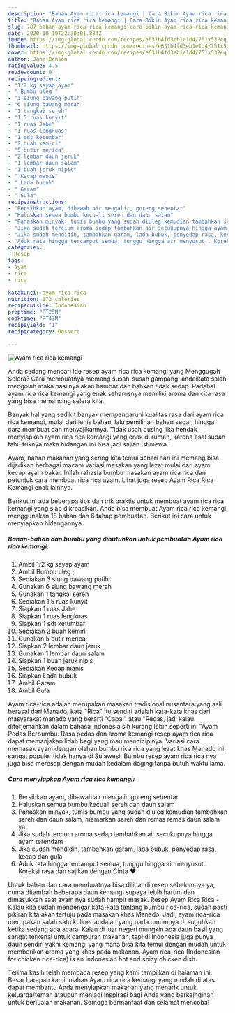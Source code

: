 ```yaml
---
description: "Bahan Ayam rica rica kemangi | Cara Bikin Ayam rica rica kemangi Yang Lezat Sekali"
title: "Bahan Ayam rica rica kemangi | Cara Bikin Ayam rica rica kemangi Yang Lezat Sekali"
slug: 787-bahan-ayam-rica-rica-kemangi-cara-bikin-ayam-rica-rica-kemangi-yang-lezat-sekali
date: 2020-10-10T22:30:01.884Z
image: https://img-global.cpcdn.com/recipes/e631b4fd3eb1e1d4/751x532cq70/ayam-rica-rica-kemangi-foto-resep-utama.jpg
thumbnail: https://img-global.cpcdn.com/recipes/e631b4fd3eb1e1d4/751x532cq70/ayam-rica-rica-kemangi-foto-resep-utama.jpg
cover: https://img-global.cpcdn.com/recipes/e631b4fd3eb1e1d4/751x532cq70/ayam-rica-rica-kemangi-foto-resep-utama.jpg
author: Jane Benson
ratingvalue: 4.5
reviewcount: 9
recipeingredient:
- "1/2 kg sayap ayam"
- " Bumbu uleg "
- "3 siung bawang putih"
- "6 siung bawang merah"
- "1 tangkai sereh"
- "1,5 ruas kunyit"
- "1 ruas Jahe"
- "1 ruas lengkuas"
- "1 sdt ketumbar"
- "2 buah kemiri"
- "5 butir merica"
- "2 lembar daun jeruk"
- "1 lembar daun salam"
- "1 buah jeruk nipis"
- " Kecap manis"
- " Lada bubuk"
- " Garam"
- " Gula"
recipeinstructions:
- "Bersihkan ayam, dibawah air mengalir, goreng sebentar"
- "Haluskan semua bumbu kecuali sereh dan daun salam"
- "Panaskan minyak, tumis bumbu yang sudah diuleg kemudian tambahkan sereh dan daun salam, memarkan sereh dan remas remas daun salam ya"
- "Jika sudah tercium aroma sedap tambahkan air secukupnya hingga ayam terendam"
- "Jika sudah mendidih, tambahkan garam, lada bubuk, penyedap rasa, kecap dan gula"
- "Aduk rata hingga tercamput semua, tunggu hingga air menyusut.. Koreksi rasa dan sajikan dengan Cinta ❤"
categories:
- Resep
tags:
- ayam
- rica
- rica

katakunci: ayam rica rica 
nutrition: 173 calories
recipecuisine: Indonesian
preptime: "PT25M"
cooktime: "PT43M"
recipeyield: "1"
recipecategory: Dessert

---
```



![Ayam rica rica kemangi](https://img-global.cpcdn.com/recipes/e631b4fd3eb1e1d4/751x532cq70/ayam-rica-rica-kemangi-foto-resep-utama.jpg)

Anda sedang mencari ide resep ayam rica rica kemangi yang Menggugah Selera? Cara membuatnya memang susah-susah gampang. andaikata salah mengolah maka hasilnya akan hambar dan bahkan tidak sedap. Padahal ayam rica rica kemangi yang enak seharusnya memiliki aroma dan cita rasa yang bisa memancing selera kita.

Banyak hal yang sedikit banyak mempengaruhi kualitas rasa dari ayam rica rica kemangi, mulai dari jenis bahan, lalu pemilihan bahan segar, hingga cara membuat dan menyajikannya. Tidak usah pusing jika hendak menyiapkan ayam rica rica kemangi yang enak di rumah, karena asal sudah tahu triknya maka hidangan ini bisa jadi sajian istimewa.

Ayam, bahan makanan yang sering kita temui sehari hari ini memang bisa dijadikan berbagai macam variasi masakan yang lezat mulai dari ayam kecap,ayam bakar. Inilah rahasia bumbu masakan ayam rica rica dan petunjuk cara membuat rica rica ayam. Lihat juga resep Ayam Rica Rica Kemangi enak lainnya.


Berikut ini ada beberapa tips dan trik praktis untuk membuat ayam rica rica kemangi yang siap dikreasikan. Anda bisa membuat Ayam rica rica kemangi menggunakan 18 bahan dan 6 tahap pembuatan. Berikut ini cara untuk menyiapkan hidangannya.

<!--inarticleads1-->

##### Bahan-bahan dan bumbu yang dibutuhkan untuk pembuatan Ayam rica rica kemangi:

1. Ambil 1/2 kg sayap ayam
1. Ambil  Bumbu uleg ;
1. Sediakan 3 siung bawang putih
1. Gunakan 6 siung bawang merah
1. Gunakan 1 tangkai sereh
1. Sediakan 1,5 ruas kunyit
1. Siapkan 1 ruas Jahe
1. Siapkan 1 ruas lengkuas
1. Siapkan 1 sdt ketumbar
1. Sediakan 2 buah kemiri
1. Gunakan 5 butir merica
1. Siapkan 2 lembar daun jeruk
1. Gunakan 1 lembar daun salam
1. Siapkan 1 buah jeruk nipis
1. Sediakan  Kecap manis
1. Siapkan  Lada bubuk
1. Ambil  Garam
1. Ambil  Gula


Ayam rica-rica adalah merupakan masakan tradisional nusantara yang asli berasal dari Manado, kata &#34;Rica&#34; itu sendiri adalah kata-kata khas dari masyarakat manado yang berarti &#34;Cabai&#34; atau &#34;Pedas, jadi kalau diterjemahkan dalam bahasa Indonesia sih kurang lebih seperti ini &#34;Ayam Pedas Berbumbu. Rasa pedas dan aroma kemangi resep ayam rica rica dapat memanjakan lidah bagi yang mau mencicipinya. Variasi cara memasak ayam dengan olahan bumbu rica rica yang lezat khas Manado ini, sangat populer tidak hanya di Sulawesi. Bumbu resep ayam rica rica nya juga bisa meresap dengan mudah kedalam daging tanpa butuh waktu lama. 

<!--inarticleads2-->

##### Cara menyiapkan Ayam rica rica kemangi:

1. Bersihkan ayam, dibawah air mengalir, goreng sebentar
1. Haluskan semua bumbu kecuali sereh dan daun salam
1. Panaskan minyak, tumis bumbu yang sudah diuleg kemudian tambahkan sereh dan daun salam, memarkan sereh dan remas remas daun salam ya
1. Jika sudah tercium aroma sedap tambahkan air secukupnya hingga ayam terendam
1. Jika sudah mendidih, tambahkan garam, lada bubuk, penyedap rasa, kecap dan gula
1. Aduk rata hingga tercamput semua, tunggu hingga air menyusut.. Koreksi rasa dan sajikan dengan Cinta ❤


Untuk bahan dan cara membuatnya bisa dilihat di resep sebelumnya ya, cuma ditambah beberapa daun kemangi supaya lebih harum dan dimasukkan saat ayam nya sudah hampir masak. Resep Ayam Rica Rica - Kalau kita sudah mendengar kata-kata tentang bumbu rica-rica, sudah pasti pikiran kita akan tertuju pada masakan khas Manado. Jadi, ayam rica-rica merupakan salah satu kuliner andalan yang pada umumnya di suguhkan ketika sedang ada acara. Kalau di luar negeri mungkin ada daun basil yang sangat terkenal untuk campuran makanan, tapi di Indonesia juga punya daun sendiri yakni kemangi yang mana bisa kita temui dengan mudah untuk memberikan aroma yang khas pada makanan. Ayam rica-rica (Indonesian for chicken rica-rica) is an Indonesian hot and spicy chicken dish. 

Terima kasih telah membaca resep yang kami tampilkan di halaman ini. Besar harapan kami, olahan Ayam rica rica kemangi yang mudah di atas dapat membantu Anda menyiapkan makanan yang menarik untuk keluarga/teman ataupun menjadi inspirasi bagi Anda yang berkeinginan untuk berjualan makanan. Semoga bermanfaat dan selamat mencoba!
